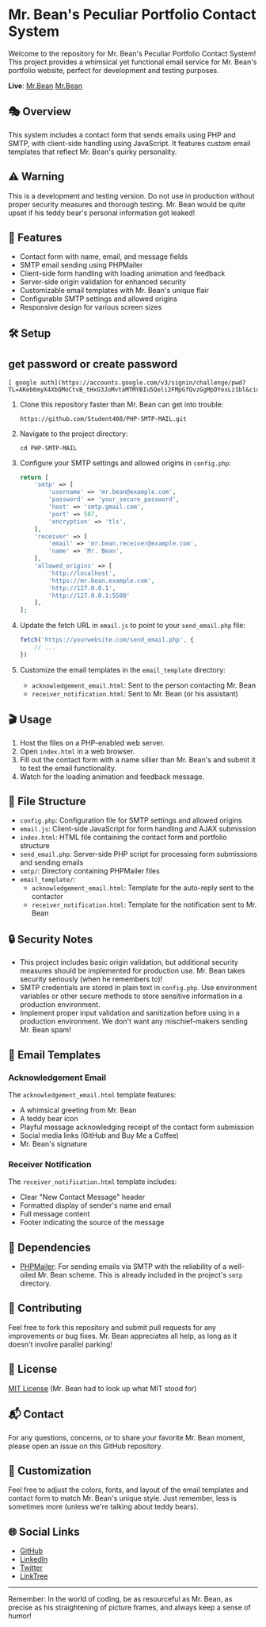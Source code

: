 # Mr. Bean's Peculiar Portfolio Contact System

Welcome to the repository for Mr. Bean's Peculiar Portfolio Contact System! This project provides a whimsical yet functional email service for Mr. Bean's portfolio website, perfect for development and testing purposes.

**Live**: [Mr.Bean](https://student408.github.io/Mr.Bean)
          [Mr.Bean](https://mr-bean.pages.dev/)

## 🎭 Overview

This system includes a contact form that sends emails using PHP and SMTP, with client-side handling using JavaScript. It features custom email templates that reflect Mr. Bean's quirky personality.

## ⚠️ Warning

This is a development and testing version. Do not use in production without proper security measures and thorough testing. Mr. Bean would be quite upset if his teddy bear's personal information got leaked!

## 🎈 Features

- Contact form with name, email, and message fields
- SMTP email sending using PHPMailer
- Client-side form handling with loading animation and feedback
- Server-side origin validation for enhanced security
- Customizable email templates with Mr. Bean's unique flair
- Configurable SMTP settings and allowed origins
- Responsive design for various screen sizes

## 🛠 Setup
## get password or create password 
   ```
  [ google auth](https://accounts.google.com/v3/signin/challenge/pwd?TL=AKeb6myX4XbQMoCtvB_tHxG3JoMvtaMTMYBIu5Qeli2FMpGfQvzGgMpDYexLz1bl&cid=2&continue=https%3A%2F%2Fmyaccount.google.com%2Fapppasswords&flowName=GlifWebSignIn&followup=https%3A%2F%2Fmyaccount.google.com%2Fapppasswords&ifkv=Ab5oB3oE4jlnbv398SGnl0oS7YROzUYhEktYe5fWKfqgwaRENatUvNNt0n5MkVqh6qUnHUW2gSUNxA&osid=1&rart=ANgoxcc4x56MayCrzrDeSN9ltZxXfchXOMX9h5xjW3Zss0lcSJGWkiZnNsdptnuVdVZbsuQPmfu76ghr9RLtmWprdGU_3eLNakoTTjt8eEGg2VKCQYv1OMM&rpbg=1&service=accountsettings)
   ```

1. Clone this repository faster than Mr. Bean can get into trouble:

   ```
   https://github.com/Student408/PHP-SMTP-MAIL.git
   ```
2. Navigate to the project directory:

   ```
   cd PHP-SMTP-MAIL
   ```
3. Configure your SMTP settings and allowed origins in `config.php`:

   ```php
   return [
       'smtp' => [
           'username' => 'mr.bean@example.com',
           'password' => 'your_secure_password',
           'host' => 'smtp.gmail.com',
           'port' => 587,
           'encryption' => 'tls',
       ],
       'receiver' => [
           'email' => 'mr.bean.receiver@example.com',
           'name' => 'Mr. Bean',
       ],
       'allowed_origins' => [
           'http://localhost',
           'https://mr.bean.example.com',
           'http://127.0.0.1',
           'http://127.0.0.1:5500'
       ],
   ];
   ```
4. Update the fetch URL in `email.js` to point to your `send_email.php` file:

   ```javascript
   fetch('https://yourwebsite.com/send_email.php', {
       // ...
   })
   ```
5. Customize the email templates in the `email_template` directory:

   - `acknowledgement_email.html`: Sent to the person contacting Mr. Bean
   - `receiver_notification.html`: Sent to Mr. Bean (or his assistant)

## 🎬 Usage

1. Host the files on a PHP-enabled web server.
2. Open `index.html` in a web browser.
3. Fill out the contact form with a name sillier than Mr. Bean's and submit it to test the email functionality.
4. Watch for the loading animation and feedback message.

## 📁 File Structure

- `config.php`: Configuration file for SMTP settings and allowed origins
- `email.js`: Client-side JavaScript for form handling and AJAX submission
- `index.html`: HTML file containing the contact form and portfolio structure
- `send_email.php`: Server-side PHP script for processing form submissions and sending emails
- `smtp/`: Directory containing PHPMailer files
- `email_template/`:
  - `acknowledgement_email.html`: Template for the auto-reply sent to the contactor
  - `receiver_notification.html`: Template for the notification sent to Mr. Bean

## 🔒 Security Notes

- This project includes basic origin validation, but additional security measures should be implemented for production use. Mr. Bean takes security seriously (when he remembers to)!
- SMTP credentials are stored in plain text in `config.php`. Use environment variables or other secure methods to store sensitive information in a production environment.
- Implement proper input validation and sanitization before using in a production environment. We don't want any mischief-makers sending Mr. Bean spam!

## 🧸 Email Templates

### Acknowledgement Email

The `acknowledgement_email.html` template features:

- A whimsical greeting from Mr. Bean
- A teddy bear icon
- Playful message acknowledging receipt of the contact form submission
- Social media links (GitHub and Buy Me a Coffee)
- Mr. Bean's signature

### Receiver Notification

The `receiver_notification.html` template includes:

- Clear "New Contact Message" header
- Formatted display of sender's name and email
- Full message content
- Footer indicating the source of the message

## 🛜 Dependencies

- [PHPMailer](https://github.com/PHPMailer/PHPMailer): For sending emails via SMTP with the reliability of a well-oiled Mr. Bean scheme. This is already included in the project's `smtp` directory.

## 🤝 Contributing

Feel free to fork this repository and submit pull requests for any improvements or bug fixes. Mr. Bean appreciates all help, as long as it doesn't involve parallel parking!

## 📜 License

[MIT License](LICENSE) (Mr. Bean had to look up what MIT stood for)

## 📬 Contact

For any questions, concerns, or to share your favorite Mr. Bean moment, please open an issue on this GitHub repository.

## 🎨 Customization

Feel free to adjust the colors, fonts, and layout of the email templates and contact form to match Mr. Bean's unique style. Just remember, less is sometimes more (unless we're talking about teddy bears).

## 🌐 Social Links

- [GitHub](https://github.com/Student408)
- [LinkedIn](https://www.linkedin.com/in/ranjanshettigar/)
- [Twitter](https://x.com/lokotwiststudio)
- [LinkTree](https://linktr.ee/THE.LOKO?subscribe)

---

Remember: In the world of coding, be as resourceful as Mr. Bean, as precise as his straightening of picture frames, and always keep a sense of humor!
